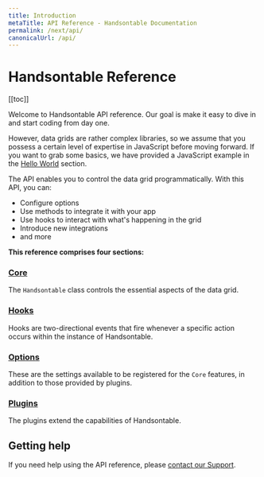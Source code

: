 ```yaml
---
title: Introduction
metaTitle: API Reference - Handsontable Documentation
permalink: /next/api/
canonicalUrl: /api/
---
```


# Handsontable Reference

[[toc]]

Welcome to Handsontable API reference. Our goal is make it easy to dive in and start coding from day one.

However, data grids are rather complex libraries, so we assume that you possess a certain level of expertise in JavaScript before moving forward. If you want to grab some basics, we have provided a JavaScript example in the [Hello World](../hello-world/) section.

The API enables you to control the data grid programmatically. With this API, you can:

-   Configure options
-   Use methods to integrate it with your app
-   Use hooks to interact with what's happening in the grid
-   Introduce new integrations
-   and more

**This reference comprises four sections:**

### [Core](../api/core/)

The `Handsontable` class controls the essential aspects of the data grid.

### [Hooks](../api/hooks/)

Hooks are two-directional events that fire whenever a specific action occurs within the instance of Handsontable.

### [Options](../api/options/)

These are the settings available to be registered for the `Core` features, in addition to those provided by plugins.

### [Plugins](../api/plugins/)

The plugins extend the capabilities of Handsontable.

## Getting help

If you need help using the API reference, please [contact our Support](https://handsontable.com/contact?category=technical_support).
